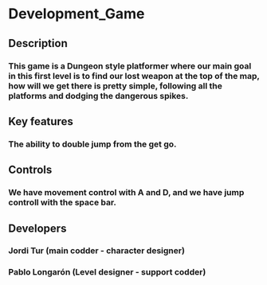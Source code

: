 # Development_Game

## Description
### This game is a Dungeon style platformer where our main goal in this first level is to find our lost weapon at the top of the map, how will we get there is pretty simple, following all the platforms and dodging the dangerous spikes.

## Key features
### The ability to double jump from the get go.

## Controls
### We have movement control with A and D, and we have jump controll with the space bar.

## Developers
### Jordi Tur (main codder - character designer)
### Pablo Longarón (Level designer - support codder)
